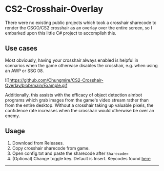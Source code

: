 # CS2-Crosshair-Overlay

There were no existing public projects which took a crosshair sharecode to render the CSGO/CS2 crosshair as an overlay over the entire screen, so I embarked upon this little C# project to accomplish this.

## Use cases

Most obviously, having your crosshair always enabled is helpful in scenarios when the game otherwise disables the crosshair, e.g. when using an AWP or SSG 08.

![]https://github.com/Chungmire/CS2-Crosshair-Overlay/blob/main/Example.gif

Additionally, this assists with the efficacy of object detection aimbot programs which grab images from the game's video stream rather than from the entire desktop. Without a crosshair taking up valuable pixels, the confidence rate increases when the crosshair would otherwise be over an enemy.


## Usage

1. Download from Releases.
2. Copy crosshair sharecode from game.
3. Open config.txt and paste the sharecode after `Sharecode=`
4. (Optional) Change toggle key. Default is Insert. Keycodes found [here](https://learn.microsoft.com/en-us/dotnet/api/system.windows.forms.keys?view=windowsdesktop-8.0) 

---
